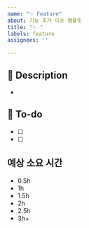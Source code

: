 ```yaml
---
name: "✨ Feature"
about: 기능 추가 이슈 템플릿
title: "✨ "
labels: feature
assignees: ''

---
```


## 📌 Description
- 

## 📝 To-do
- [ ] 
- [ ]

## 예상 소요 시간
- 0.5h
- 1h
- 1.5h
- 2h
- 2.5h
- 3h+
